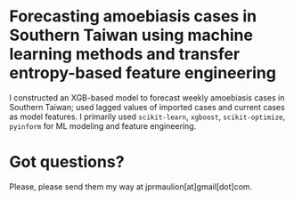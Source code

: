 # Forecasting amoebiasis cases in Southern Taiwan using machine learning methods and transfer entropy-based feature engineering
I constructed an XGB-based model to forecast weekly amoebiasis cases in Southern Taiwan; used lagged values of imported cases and current cases as model features. I primarily used `scikit-learn`, `xgboost`, `scikit-optimize`, `pyinform` for ML modeling and feature engineering.

# Got questions?
Please, please send them my way at jprmaulion[at]gmail[dot]com.

